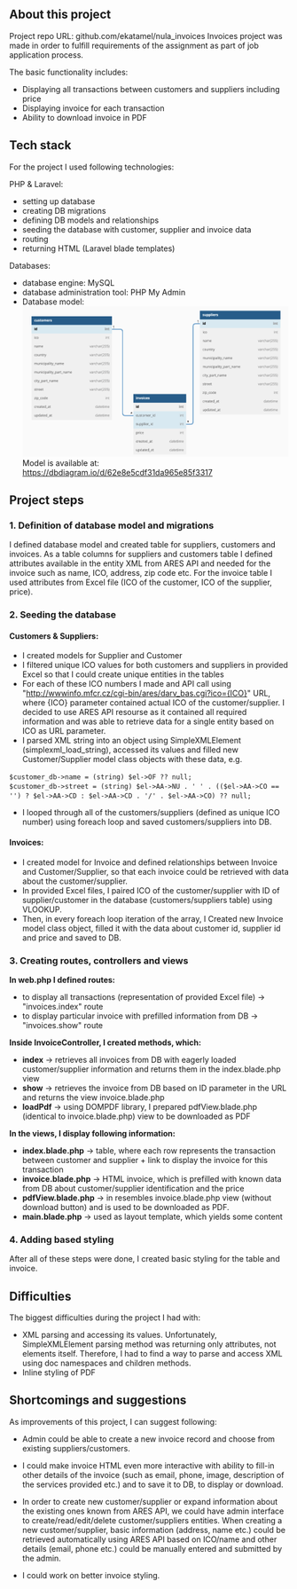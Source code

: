 ## About this project

Project repo URL: github.com/ekatamel/nula_invoices
Invoices project was made in order to fulfill requirements of the assignment as part of job application process.

The basic functionality includes:

-   Displaying all transactions between customers and suppliers including price
-   Displaying invoice for each transaction
-   Ability to download invoice in PDF

## Tech stack

For the project I used following technologies:

PHP & Laravel:

-   setting up database
-   creating DB migrations
-   defining DB models and relationships
-   seeding the database with customer, supplier and invoice data
-   routing
-   returning HTML (Laravel blade templates)

Databases:

-   database engine: MySQL
-   database administration tool: PHP My Admin
-   Database model:
    ![Database model](/public/db-model.png)
    Model is available at:
    https://dbdiagram.io/d/62e8e5cdf31da965e85f3317

## Project steps

### 1. Definition of database model and migrations

I defined database model and created table for suppliers, customers and invoices. As a table columns for suppliers and customers table I defined attributes available in the entity XML from ARES API and needed for the invoice such as name, ICO, address, zip code etc. For the invoice table I used attributes from Excel file (ICO of the customer, ICO of the supplier, price).

### 2. Seeding the database

#### Customers & Suppliers:

-   I created models for Supplier and Customer
-   I filtered unique ICO values for both customers and suppliers in provided Excel so that I could create unique entities in the tables
-   For each of these ICO numbers I made and API call using "http://wwwinfo.mfcr.cz/cgi-bin/ares/darv_bas.cgi?ico={ICO}" URL, where {ICO} parameter contained actual ICO of the customer/supplier. I decided to use ARES API resourse as it contained all required information and was able to retrieve data for a single entity based on ICO as URL parameter.
-   I parsed XML string into an object using SimpleXMLElement (simplexml_load_string), accessed its values and filled new Customer/Supplier model class objects with these data, e.g.

`$customer_db->name = (string) $el->OF ?? null;`  
`$customer_db->street = (string) $el->AA->NU . ' ' . (($el->AA->CO == '') ? $el->AA->CD : $el->AA->CD . '/' . $el->AA->CO) ?? null;`

-   I looped through all of the customers/suppliers (defined as unique ICO number) using foreach loop and saved customers/suppliers into DB.

#### Invoices:

-   I created model for Invoice and defined relationships between Invoice and Customer/Supplier, so that each invoice could be retrieved with data about the customer/supplier.
-   In provided Excel files, I paired ICO of the customer/supplier with ID of supplier/customer in the database (customers/suppliers table) using VLOOKUP.
-   Then, in every foreach loop iteration of the array, I Created new Invoice model class object, filled it with the data about customer id, supplier id and price and saved to DB.

### 3. Creating routes, controllers and views

**In web.php I defined routes:**

-   to display all transactions (representation of provided Excel file) -> "invoices.index" route
-   to display particular invoice with prefilled information from DB -> "invoices.show" route

**Inside InvoiceController, I created methods, which:**

-   **index** -> retrieves all invoices from DB with eagerly loaded customer/supplier information and returns them in the index.blade.php view
-   **show** -> retrieves the invoice from DB based on ID parameter in the URL and returns the view invoice.blade.php
-   **loadPdf** -> using DOMPDF library, I prepared pdfView.blade.php (identical to invoice.blade.php) view to be downloaded as PDF

**In the views, I display following information:**

-   **index.blade.php** -> table, where each row represents the transaction between customer and supplier + link to display the invoice for this transaction
-   **invoice.blade.php** -> HTML invoice, which is prefilled with known data from DB about customer/supplier identification and the price
-   **pdfView.blade.php** -> in resembles invoice.blade.php view (without download button) and is used to be downloaded as PDF.
-   **main.blade.php** -> used as layout template, which yields some content

### 4. Adding based styling

After all of these steps were done, I created basic styling for the table and invoice.

## Difficulties

The biggest difficulties during the project I had with:

-   XML parsing and accessing its values. Unfortunately, SimpleXMLElement parsing method was returning only attributes, not elements itself. Therefore, I had to find a way to parse and access XML using doc namespaces and children methods.
-   Inline styling of PDF

## Shortcomings and suggestions

As improvements of this project, I can suggest following:

-   Admin could be able to create a new invoice record and choose from existing suppliers/customers.

-   I could make invoice HTML even more interactive with ability to fill-in other details of the invoice (such as email, phone, image, description of the services provided etc.) and to save it to DB, to display or download.

-   In order to create new customer/supplier or expand information about the existing ones known from ARES API, we could have admin interface to create/read/edit/delete customer/suppliers entities. When creating a new customer/supplier, basic information (address, name etc.) could be retrieved automatically using ARES API based on ICO/name and other details (email, phone etc.) could be manually entered and submitted by the admin.

-   I could work on better invoice styling.
